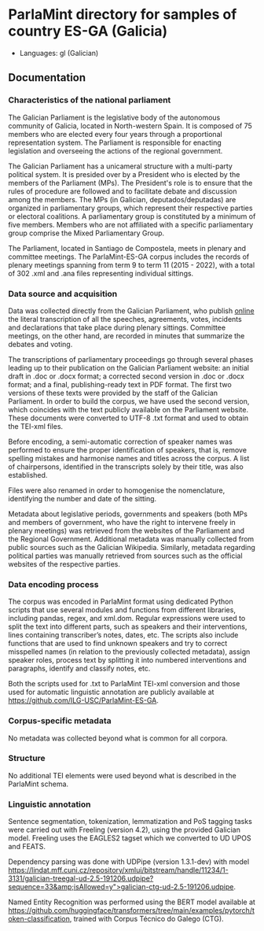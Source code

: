 # ParlaMint directory for samples of country ES-GA (Galicia)

- Languages: gl (Galician)

## Documentation

### Characteristics of the national parliament

The Galician Parliament is the legislative body of the autonomous community of Galicia, located in North-western Spain. It is composed of 75 members who are elected every four years through a proportional representation system. The Parliament is responsible for enacting legislation and overseeing the actions of the regional government.

The Galician Parliament has a unicameral structure with a multi-party political system. It is presided over by a President who is elected by the members of the Parliament (MPs). The President's role is to ensure that the rules of procedure are followed and to facilitate debate and discussion among the members. The MPs (in Galician, deputados/deputadas) are organized in parliamentary groups, which represent their respective parties or electoral coalitions. A parliamentary group is constituted by a minimum of five members. Members who are not affiliated with a specific parliamentary group comprise the Mixed Parliamentary Group.

The Parliament, located in Santiago de Compostela, meets in plenary and committee meetings. The ParlaMint-ES-GA corpus includes the records of plenary meetings spanning from term 9 to term 11 (2015 - 2022), with a total of 302 .xml and .ana files representing individual sittings.

### Data source and acquisition

Data was collected directly from the Galician Parliament, who publish [online](https://www.parlamentodegalicia.gal/) the literal transcription of all the speeches, agreements, votes, incidents and declarations that take place during plenary sittings. Committee meetings, on the other hand, are recorded in minutes that summarize the debates and voting.

The transcriptions of parliamentary proceedings go through several phases leading up to their publication on the Galician Parliament website: an initial draft in .doc or .docx format; a corrected second version in .doc or .docx format; and a final, publishing-ready text in PDF format. The first two versions of these texts were provided by the staff of the Galician Parliament. In order to build the corpus, we have used the second version, which coincides with the text publicly available on the Parliament website. These documents were converted to UTF-8 .txt format and used to obtain the TEI-xml files.

Before encoding, a semi-automatic correction of speaker names was performed to ensure the proper identification of speakers, that is, remove spelling mistakes and harmonise names and titles across the corpus. A list of chairpersons, identified in the transcripts solely by their title, was also established.

Files were also renamed in order to homogenise the nomenclature, identifying the number and date of the sitting.

Metadata about legislative periods, governments and speakers (both MPs and members of government, who have the right to intervene freely in plenary meetings) was retrieved from the websites of the Parliament and the Regional Government. Additional metadata was manually collected from public sources such as the Galician Wikipedia. Similarly, metadata regarding political parties was manually retrieved from sources such as the official websites of the respective parties.

### Data encoding process

The corpus was encoded in ParlaMint format using dedicated Python scripts that use several modules and functions from different libraries, including pandas, regex, and xml.dom. Regular expressions were used to split the text into different parts, such as speakers and their interventions, lines containing transcriber’s notes, dates, etc. The scripts also include functions that are used to find unknown speakers and try to correct misspelled names (in relation to the previously collected metadata), assign speaker roles, process text by splitting it into numbered interventions and paragraphs, identify and classify notes, etc.

Both the scripts used for .txt to ParlaMint TEI-xml conversion and those used for automatic linguistic annotation are publicly available at https://github.com/ILG-USC/ParlaMint-ES-GA.

### Corpus-specific metadata

No metadata was collected beyond what is common for all corpora.

### Structure

No additional TEI elements were used beyond what is described in the ParlaMint schema.

### Linguistic annotation

Sentence segmentation, tokenization, lemmatization and PoS tagging tasks were carried out with Freeling (version 4.2), using the provided Galician model. Freeling uses the EAGLES2 tagset which we converted to UD UPOS and FEATS.

Dependency parsing was done with UDPipe (version 1.3.1-dev) with model https://lindat.mff.cuni.cz/repository/xmlui/bitstream/handle/11234/1-3131/galician-treegal-ud-2.5-191206.udpipe?sequence=33&amp;isAllowed=y">galician-ctg-ud-2.5-191206.udpipe.

Named Entity Recognition was performed using the BERT model available at https://github.com/huggingface/transformers/tree/main/examples/pytorch/token-classification, trained with Corpus Técnico do Galego (CTG).